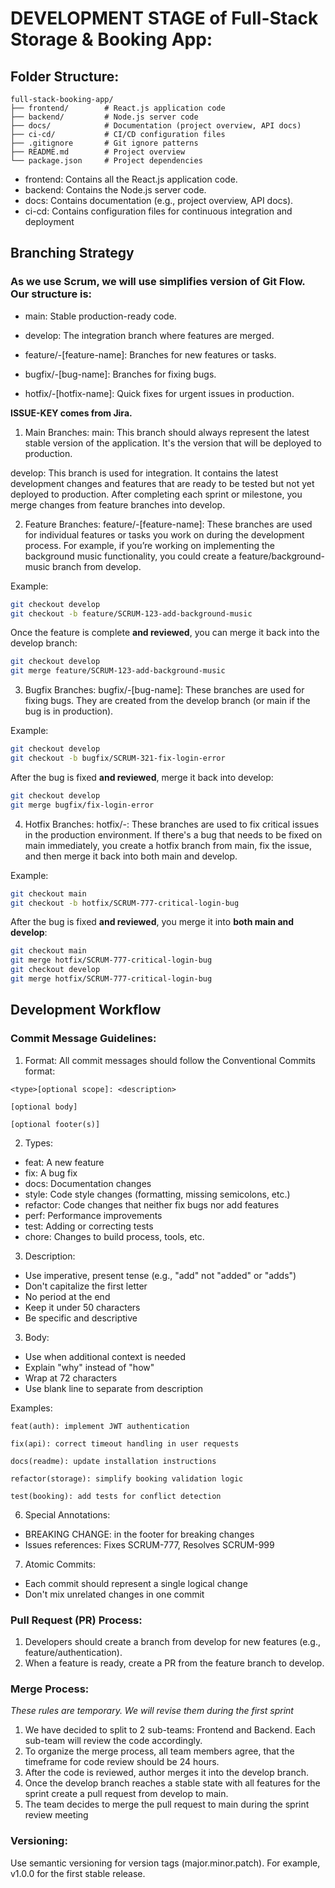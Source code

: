 # DEVELOPMENT STAGE of Full-Stack Storage & Booking App:

## Folder Structure:

```
full-stack-booking-app/
├── frontend/        # React.js application code
├── backend/         # Node.js server code
├── docs/            # Documentation (project overview, API docs)
├── ci-cd/           # CI/CD configuration files
├── .gitignore       # Git ignore patterns
├── README.md        # Project overview
└── package.json     # Project dependencies
```

-   frontend: Contains all the React.js application code.
-   backend: Contains the Node.js server code.
-   docs: Contains documentation (e.g., project overview, API docs).
-   ci-cd: Contains configuration files for continuous integration and deployment

## Branching Strategy

### As we use Scrum, we will use simplifies version of Git Flow. Our structure is:

-   main: Stable production-ready code.

-   develop: The integration branch where features are merged.

-   feature/<ISSUE-KEY>-[feature-name]: Branches for new features or tasks.

-   bugfix/<ISSUE-KEY>-[bug-name]: Branches for fixing bugs.

-   hotfix/<ISSUE-KEY>-[hotfix-name]: Quick fixes for urgent issues in production.

**ISSUE-KEY comes from Jira.**

1. Main Branches:
   main: This branch should always represent the latest stable version of the application. It's the version that will be deployed to production.

develop: This branch is used for integration. It contains the latest development changes and features that are ready to be tested but not yet deployed to production. After completing each sprint or milestone, you merge changes from feature branches into develop.

2. Feature Branches:
   feature/<ISSUE-KEY>-[feature-name]: These branches are used for individual features or tasks you work on during the development process. For example, if you’re working on implementing the background music functionality, you could create a feature/background-music branch from develop.

Example:

```sh
git checkout develop
git checkout -b feature/SCRUM-123-add-background-music
```

Once the feature is complete **and reviewed**, you can merge it back into the develop branch:

```sh
git checkout develop
git merge feature/SCRUM-123-add-background-music
```

3. Bugfix Branches:
   bugfix/<ISSUE-KEY>-[bug-name]: These branches are used for fixing bugs. They are created from the develop branch (or main if the bug is in production).

Example:

```sh
git checkout develop
git checkout -b bugfix/SCRUM-321-fix-login-error
```

After the bug is fixed **and reviewed**, merge it back into develop:

```sh
git checkout develop
git merge bugfix/fix-login-error
```

4. Hotfix Branches:
   hotfix/<ISSUE-KEY>-<name>: These branches are used to fix critical issues in the production environment. If there's a bug that needs to be fixed on main immediately, you create a hotfix branch from main, fix the issue, and then merge it back into both main and develop.

Example:

```sh
git checkout main
git checkout -b hotfix/SCRUM-777-critical-login-bug
```

After the bug is fixed **and reviewed**, you merge it into **both main and develop**:

```sh
git checkout main
git merge hotfix/SCRUM-777-critical-login-bug
git checkout develop
git merge hotfix/SCRUM-777-critical-login-bug
```

## Development Workflow

### Commit Message Guidelines:

1. Format: All commit messages should follow the Conventional Commits format:

```
<type>[optional scope]: <description>

[optional body]

[optional footer(s)]
```

2. Types:

-   feat: A new feature
-   fix: A bug fix
-   docs: Documentation changes
-   style: Code style changes (formatting, missing semicolons, etc.)
-   refactor: Code changes that neither fix bugs nor add features
-   perf: Performance improvements
-   test: Adding or correcting tests
-   chore: Changes to build process, tools, etc.

3. Description:

-   Use imperative, present tense (e.g., "add" not "added" or "adds")
-   Don't capitalize the first letter
-   No period at the end
-   Keep it under 50 characters
-   Be specific and descriptive

3. Body:

-   Use when additional context is needed
-   Explain "why" instead of "how"
-   Wrap at 72 characters
-   Use blank line to separate from description

Examples:

```
feat(auth): implement JWT authentication

fix(api): correct timeout handling in user requests

docs(readme): update installation instructions

refactor(storage): simplify booking validation logic

test(booking): add tests for conflict detection
```

6. Special Annotations:

-   BREAKING CHANGE: in the footer for breaking changes
-   Issues references: Fixes SCRUM-777, Resolves SCRUM-999

7. Atomic Commits:

-   Each commit should represent a single logical change
-   Don't mix unrelated changes in one commit

### Pull Request (PR) Process:

1. Developers should create a branch from develop for new features (e.g., feature/authentication).
2. When a feature is ready, create a PR from the feature branch to develop.

### Merge Process:

_These rules are temporary. We will revise them during the first sprint_

1. We have decided to split to 2 sub-teams: Frontend and Backend. Each sub-team will review the code accordingly.
2. To organize the merge process, all team members agree, that the timeframe for code review should be 24 hours.
3. After the code is reviewed, author merges it into the develop branch.
4. Once the develop branch reaches a stable state with all features for the sprint create a pull request from develop to main.
5. The team decides to merge the pull request to main during the sprint review meeting

### Versioning:

Use semantic versioning for version tags (major.minor.patch). For example, v1.0.0 for the first stable release.
